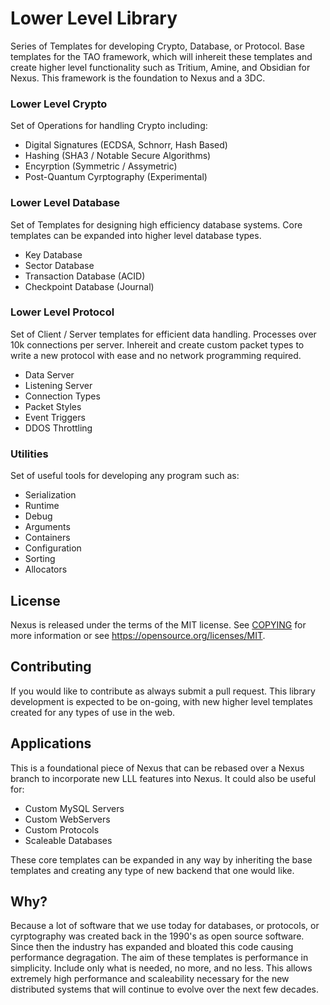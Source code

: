 # Lower Level Library

Series of Templates for developing Crypto, Database, or Protocol. Base templates for the TAO framework, which will inhereit these templates and create higher level functionality such as Tritium, Amine, and Obsidian for Nexus. This framework is the foundation to Nexus and a 3DC. 


### Lower Level Crypto

Set of Operations for handling Crypto including:

* Digital Signatures (ECDSA, Schnorr, Hash Based)
* Hashing (SHA3 / Notable Secure Algorithms)
* Encyrption (Symmetric / Assymetric)
* Post-Quantum Cyrptography (Experimental)


### Lower Level Database

Set of Templates for designing high efficiency database systems. Core templates can be expanded into higher level database types.

* Key Database
* Sector Database
* Transaction Database (ACID)
* Checkpoint Database (Journal)

### Lower Level Protocol

Set of Client / Server templates for efficient data handling. Processes over 10k connections per server. Inhereit and create custom packet types to write a new protocol with ease and no network programming required.

* Data Server
* Listening Server
* Connection Types
* Packet Styles
* Event Triggers
* DDOS Throttling


### Utilities

Set of useful tools for developing any program such as:

* Serialization
* Runtime
* Debug
* Arguments
* Containers
* Configuration
* Sorting
* Allocators


## License

Nexus is released under the terms of the MIT license. See [COPYING](COPYING.MD) for more
information or see https://opensource.org/licenses/MIT.


## Contributing
If you would like to contribute as always submit a pull request. This library development is expected to be on-going, with new higher level templates created for any types of use in the web.


## Applications
This is a foundational piece of Nexus that can be rebased over a Nexus branch to incorporate new LLL features into Nexus. It could also be useful for:

* Custom MySQL Servers
* Custom WebServers
* Custom Protocols
* Scaleable Databases

These core templates can be expanded in any way by inheriting the base templates and creating any type of new backend that one would like.


## Why?
Because a lot of software that we use today for databases, or protocols, or cyrptography was created back in the 1990's as open source software. Since then the industry has expanded and bloated this code causing performance degragation. The aim of these templates is performance in simplicity. Include only what is needed, no more, and no less. This allows extremely high performance and scaleability necessary for the new distributed systems that will continue to evolve over the next few decades.
